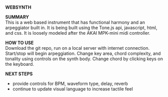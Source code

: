 <strong>WEBSYNTH</strong></br>

<strong>SUMMARY</strong></br>
This is a web based instrument that has functional harmony and an arpeggiator built in.
It is being built using the Tone.js api, javascript, html, and css.
It is loosely modeled after the AKAI MPK-mini midi controller.

<strong>HOW TO USE</strong></br>
Download the git repo, run on a local server with internet connection.
Start/stop will begin arpeggiation. 
Change key area, chord complexity, and tonality using controls on the synth body.
Change chord by clicking keys on the keyboard.

<strong>NEXT STEPS</strong></br>
- provide controls for BPM, waveform type, delay, reverb
- continue to update visual language to increase tactile feel
